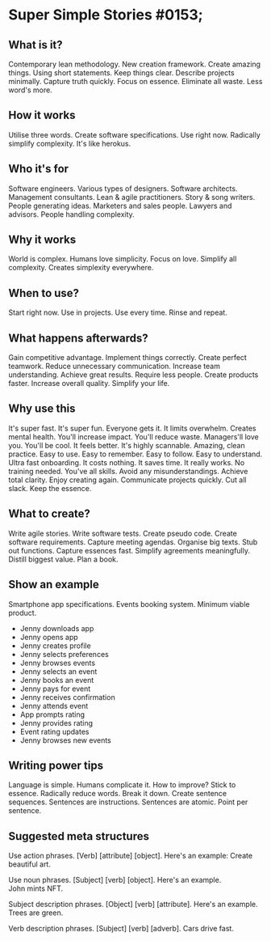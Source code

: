 # Super Simple Stories #0153; 

## What is it? 
Contemporary lean methodology. New creation framework. Create amazing things. Using short statements. Keep things clear. Describe projects minimally. Capture truth quickly. Focus on essence. Eliminate all waste. Less word's more. 

## How it works
Utilise three words. Create software specifications. Use right now. Radically simplify complexity. It's like herokus.

## Who it's for 
Software engineers. Various types of designers. Software architects. Management consultants. Lean & agile practitioners. Story & song writers. People generating ideas. Marketers and sales people. Lawyers and advisors. People handling complexity. 

## Why it works
World is complex. Humans love simplicity. Focus on love. Simplify all complexity. Creates simplexity everywhere. 

## When to use? 
Start right now. Use in projects. Use every time. Rinse and repeat. 

## What happens afterwards?
Gain competitive advantage. Implement things correctly. Create perfect teamwork. Reduce unnecessary communication. Increase team understanding. Achieve great results. Require less people. Create products faster. Increase overall quality. Simplify your life.

## Why use this
It's super fast. It's super fun. Everyone gets it. It limits overwhelm. Creates mental health. You'll increase impact. You'll reduce waste. Managers'll love you. You'll be cool. It feels better. It's highly scannable. Amazing, clean practice. Easy to use. Easy to remember. Easy to follow. Easy to understand. Ultra fast onboarding. It costs nothing. It saves time. It really works. No training needed. You've all skills. Avoid any misunderstandings. Achieve total clarity. Enjoy creating again. Communicate projects quickly. Cut all slack. Keep the essence. 

## What to create? 
Write agile stories. Write software tests. Create pseudo code. Create software requirements. Capture meeting agendas. Organise big texts. Stub out functions. Capture essences fast. Simplify agreements meaningfully. Distill biggest value. Plan a book.

## Show an example 
Smartphone app specifications. Events booking system. Minimum viable product.

* Jenny downloads app 
* Jenny opens app 
* Jenny creates profile 
* Jenny selects preferences 
* Jenny browses events 
* Jenny selects an event 
* Jenny books an event 
* Jenny pays for event 
* Jenny receives confirmation 
* Jenny attends event 
* App prompts rating 
* Jenny provides rating 
* Event rating updates 
* Jenny browses new events

## Writing power tips

Language is simple. Humans complicate it. How to improve? Stick to essence. Radically reduce words. Break it down. Create sentence sequences. Sentences are instructions. Sentences are atomic. Point per sentence. 

## Suggested meta structures

Use action phrases. 
[Verb] [attribute] [object]. 
Here's an example: 
Create beautiful art.

Use noun phrases. 
[Subject] [verb] [object]. 
Here's an example.  
John mints NFT.

Subject description phrases.
[Object] [verb] [attribute]. 
Here's an example.
Trees are green.

Verb description phrases.
[Subject] [verb] [adverb]. 
Cars drive fast.